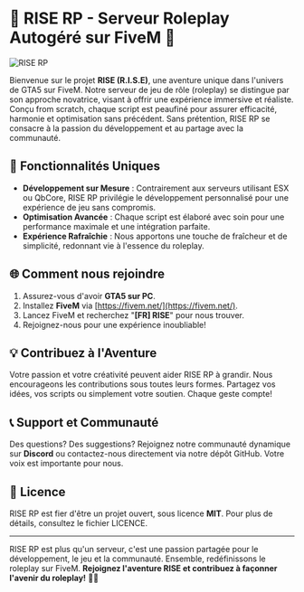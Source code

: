 # 🌟 RISE RP - Serveur Roleplay Autogéré sur FiveM 🌟

![RISE RP](https://i.ibb.co/NWfkrfd/rise-Background01.jpg")

Bienvenue sur le projet **RISE (R.I.S.E)**, une aventure unique dans l'univers de GTA5 sur FiveM. Notre serveur de jeu de rôle (roleplay) se distingue par son approche novatrice, visant à offrir une expérience immersive et réaliste. Conçu from scratch, chaque script est peaufiné pour assurer efficacité, harmonie et optimisation sans précédent. Sans prétention, RISE RP se consacre à la passion du développement et au partage avec la communauté.

## 🚀 Fonctionnalités Uniques

- **Développement sur Mesure** : Contrairement aux serveurs utilisant ESX ou QbCore, RISE RP privilégie le développement personnalisé pour une expérience de jeu sans compromis.
- **Optimisation Avancée** : Chaque script est élaboré avec soin pour une performance maximale et une intégration parfaite.
- **Expérience Rafraîchie** : Nous apportons une touche de fraîcheur et de simplicité, redonnant vie à l'essence du roleplay.

## 🌐 Comment nous rejoindre

1. Assurez-vous d'avoir **GTA5 sur PC**.
2. Installez **FiveM** via [https://fivem.net/](https://fivem.net/).
3. Lancez FiveM et recherchez "**[FR] RISE**" pour nous trouver.
4. Rejoignez-nous pour une expérience inoubliable!

## 💡 Contribuez à l'Aventure

Votre passion et votre créativité peuvent aider RISE RP à grandir. Nous encourageons les contributions sous toutes leurs formes. Partagez vos idées, vos scripts ou simplement votre soutien. Chaque geste compte!

## 📞 Support et Communauté

Des questions? Des suggestions? Rejoignez notre communauté dynamique sur **Discord** ou contactez-nous directement via notre dépôt GitHub. Votre voix est importante pour nous.

## 📜 Licence

RISE RP est fier d'être un projet ouvert, sous licence **MIT**. Pour plus de détails, consultez le fichier LICENCE.

---

RISE RP est plus qu'un serveur, c'est une passion partagée pour le développement, le jeu et la communauté. Ensemble, redéfinissons le roleplay sur FiveM. **Rejoignez l'aventure RISE et contribuez à façonner l'avenir du roleplay!** 🌈✨
